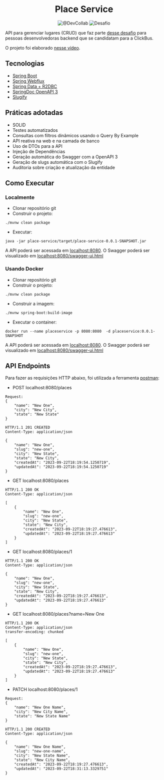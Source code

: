 <h1 align="center">
  Place Service
</h1>

<p align="center">
 <img src="https://img.shields.io/static/v1?label=Youtube&message=@DevCollab&color=8257E5&labelColor=000000" alt="@DevCollab" />
 <img src="https://img.shields.io/static/v1?label=Tipo&message=Desafio&color=8257E5&labelColor=000000" alt="Desafio" />
</p>

API para gerenciar lugares (CRUD) que faz parte [desse desafio](https://github.com/RocketBus/quero-ser-clickbus/tree/master/testes/backend-developer) para pessoas desenvolvedoras backend que se candidatam para a ClickBus.

O projeto foi elaborado [nesse vídeo](https://youtu.be/SsWZ4O9iWuo).

## Tecnologias
 
- [Spring Boot](https://spring.io/projects/spring-boot)
- [Spring Webflux](https://docs.spring.io/spring-framework/reference/web/webflux.html)
- [Spring Data + R2DBC](https://docs.spring.io/spring-framework/reference/data-access/r2dbc.html)
- [SpringDoc OpenAPI 3](https://springdoc.org/v2/#spring-webflux-support)
- [Slugify](https://github.com/slugify/slugify)

## Práticas adotadas

- SOLID
- Testes automatizados
- Consultas com filtros dinâmicos usando o Query By Example
- API reativa na web e na camada de banco
- Uso de DTOs para a API
- Injeção de Dependências
- Geração automática do Swagger com a OpenAPI 3
- Geração de slugs automática com o Slugify
- Auditoria sobre criação e atualização da entidade

## Como Executar

### Localmente
- Clonar repositório git
- Construir o projeto:
```
./mvnw clean package
```
- Executar:
```
java -jar place-service/target/place-service-0.0.1-SNAPSHOT.jar
```

A API poderá ser acessada em [localhost:8080](http://localhost:8080).
O Swagger poderá ser visualizado em [localhost:8080/swagger-ui.html](http://localhost:8080/swagger-ui.html)

### Usando Docker

- Clonar repositório git
- Construir o projeto:
```
./mvnw clean package
```
- Construir a imagem:
```
./mvnw spring-boot:build-image
```
- Executar o container:
```
docker run --name placeservice -p 8080:8080  -d placeservice:0.0.1-SNAPSHOT
```

A API poderá ser acessada em [localhost:8080](http://localhost:8080).
O Swagger poderá ser visualizado em [localhost:8080/swagger-ui.html](http://localhost:8080/swagger-ui.html)

## API Endpoints

Para fazer as requisições HTTP abaixo, foi utilizada a ferramenta [postman](https://www.postman.com/):

- POST localhost:8080/places
```
Request:
{
    "name": "New One",
    "city": "New City",
    "state": "New State"
}

HTTP/1.1 201 CREATED
Content-Type: application/json

{
    "name": "New One",
    "slug": "new-one",
    "city": "New State",
    "state": "New City",
    "createdAt": "2023-09-22T18:19:54.1250719",
    "updatedAt": "2023-09-22T18:19:54.1250719"
}
```

- GET localhost:8080/places
```
HTTP/1.1 200 OK
Content-Type: application/json

[
    {
        "name": "New One",
        "slug": "new-one",
        "city": "New State",
        "state": "New City",
        "createdAt": "2023-09-22T18:19:27.476613",
        "updatedAt": "2023-09-22T18:19:27.476613"
    }
]
```

- GET localhost:8080/places/1
```
HTTP/1.1 200 OK
Content-Type: application/json

{
    "name": "New One",
    "slug": "new-one",
    "city": "New State",
    "state": "New City",
    "createdAt": "2023-09-22T18:19:27.476613",
    "updatedAt": "2023-09-22T18:19:27.476613"
} 
```

- GET localhost:8080/places?name=New One
```
HTTP/1.1 200 OK
Content-Type: application/json
transfer-encoding: chunked

[
    {
        "name": "New One",
        "slug": "new-one",
        "city": "New State",
        "state": "New City",
        "createdAt": "2023-09-22T18:19:27.476613",
        "updatedAt": "2023-09-22T18:19:27.476613"
    }
]
```

- PATCH localhost:8080/places/1
```
Request:
{
    "name": "New One Name",
    "city": "New City Name",
    "state": "New State Name"
}

HTTP/1.1 200 CREATED
Content-Type: application/json

{
    "name": "New One Name",
    "slug": "new-one-name",
    "city": "New State Name",
    "state": "New City Name",
    "createdAt": "2023-09-22T18:19:27.476613",
    "updatedAt": "2023-09-22T18:31:13.3329751"
}
```